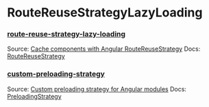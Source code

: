 # RouteReuseStrategyLazyLoading

### [route-reuse-strategy-lazy-loading](./route-reuse-strategy-lazy-loading)
Source: [Cache components with Angular RouteReuseStrategy](https://itnext.io/cache-components-with-angular-routereusestrategy-3e4c8b174d5f)
Docs: [RouteReuseStrategy](https://angular.io/api/router/RouteReuseStrategy)

### [custom-preloading-strategy](./custom-preloading-strategy)
Source: [Custom preloading strategy for Angular modules](https://medium.com/@adrianfaciu/custom-preloading-strategy-for-angular-modules-b3b5c873681a)
Docs: [PreloadingStrategy](https://angular.io/api/router/PreloadingStrategy)
